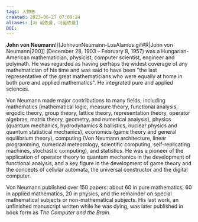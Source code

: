 ```yaml
---
tags: 人物志
created: 2023-06-27 07:00:24
aliases: [冯 诺依曼, 冯诺依曼]
DOI: 
---
```


**John von Neumann**![[JohnvonNeumann-LosAlamos.gif#R|John von Neumann|200]] (December 28, 1903 – February 8, 1957) was a Hungarian-American mathematician, physicist, computer scientist, engineer and polymath. He was regarded as having perhaps the widest coverage of any mathematician of his time and was said to have been "the last representative of the great mathematicians who were equally at home in both pure and applied mathematics". He integrated pure and applied sciences.

Von Neumann made major contributions to many fields, including mathematics (mathematical logic, measure theory, functional analysis, ergodic theory, group theory, lattice theory, representation theory, operator algebras, matrix theory, geometry, and numerical analysis), physics (quantum mechanics, hydrodynamics & ballistics, nuclear physics and quantum statistical mechanics), economics (game theory and general equilibrium theory), computing (Von Neumann architecture, linear programming, numerical meteorology, scientific computing, self-replicating machines, stochastic computing), and statistics. He was a pioneer of the application of operator theory to quantum mechanics in the development of functional analysis, and a key figure in the development of game theory and the concepts of cellular automata, the universal constructor and the digital computer.

Von Neumann published over 150 papers: about 60 in pure mathematics, 60 in applied mathematics, 20 in physics, and the remainder on special mathematical subjects or non-mathematical subjects. His last work, an unfinished manuscript written while he was dying, was later published in book form as *The Computer and the Brain*.